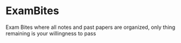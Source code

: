 # ExamBites
Exam Bites where all notes and past papers are organized, only thing remaining is your willingness to pass
